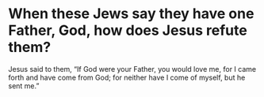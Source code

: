 # When these Jews say they have one Father, God, how does Jesus refute them?

Jesus said to them, “If God were your Father, you would love me, for I came forth and have come from God; for neither have I come of myself, but he sent me.”
